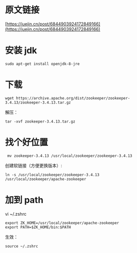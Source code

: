 # 原文链接
[https://juejin.cn/post/6844903924172849166](https://juejin.cn/post/6844903924172849166)

# 安装 jdk
```
sudo apt-get install openjdk-8-jre
```

# 下载
```
wget https://archive.apache.org/dist/zookeeper/zookeeper-3.4.13/zookeeper-3.4.13.tar.gz
```
解压：
```
tar -xvf zookeeper-3.4.13.tar.gz
```

# 找个好位置
```
 mv zookeeper-3.4.13 /usr/local/zookeeper/zookeeper-3.4.13
```
创建软链接（方便更换版本）:
```
ln -s /usr/local/zookeeper/zookeeper-3.4.13 /usr/local/zookeeper/apache-zookeeper
```

# 加到 path
vi ~/.zshrc
```
export ZK_HOME=/usr/local/zookeeper/apache-zookeeper
export PATH=$ZK_HOME/bin:$PATH
```
生效：
```
source ~/.zshrc 
```
